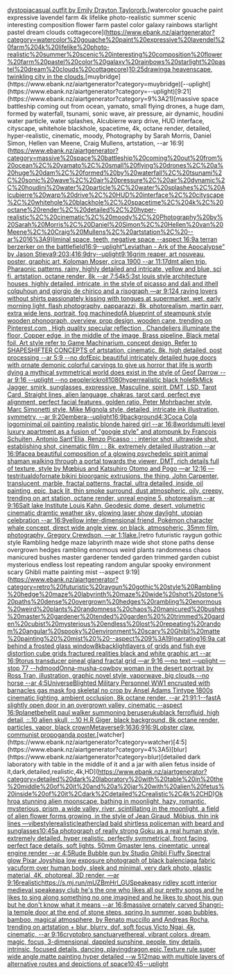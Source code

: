 [dystopia](https://www.ebank.nz/aiartgenerator?category=dystopia)[casual outfit by Emily Drayton Taylor](https://www.ebank.nz/aiartgenerator?category=casual%20outfit%20by%20Emily%20Drayton%20Taylor)[orb.](https://www.ebank.nz/aiartgenerator?category=orb.)[watercolor gouache paint expressive lavendel farm 4k lifelike photo-realistic summer scenic interesting composition flower farm pastel color galaxy rainbows starlight pastel dream clouds cottagecore](https://www.ebank.nz/aiartgenerator?category=watercolor%20gouache%20paint%20expressive%20lavendel%20farm%204k%20lifelike%20photo-realistic%20summer%20scenic%20interesting%20composition%20flower%20farm%20pastel%20color%20galaxy%20rainbows%20starlight%20pastel%20dream%20clouds%20cottagecore)[10:25](https://www.ebank.nz/aiartgenerator?category=10%3A25)[drawing](https://www.ebank.nz/aiartgenerator?category=drawing)[a heavenscape, twinkling city in the clouds.](https://www.ebank.nz/aiartgenerator?category=a%20heavenscape%2C%20twinkling%20city%20in%20the%20clouds.)[muybridge](https://www.ebank.nz/aiartgenerator?category=muybridge)[--uplight](https://www.ebank.nz/aiartgenerator?category=--uplight)[9:21](https://www.ebank.nz/aiartgenerator?category=9%3A21)[massive space battleship coming out from ocean, yamato, small flying drones, a huge dam, formed by waterfall, tsunami, sonic wave, air pressure, air dynamic, houdini water particle, water splashes, Alcubierre warp drive, HUD interface, cityscape, whitehole blackhole, spacetime, 4k, octane render, detailed, hyper-realistic, cinematic, moody, Photography by Sarah Morris, Daniel Simon, Hellen van Meene, Craig Mullens, artstation, --ar 16:9](https://www.ebank.nz/aiartgenerator?category=massive%20space%20battleship%20coming%20out%20from%20ocean%2C%20yamato%2C%20small%20flying%20drones%2C%20a%20huge%20dam%2C%20formed%20by%20waterfall%2C%20tsunami%2C%20sonic%20wave%2C%20air%20pressure%2C%20air%20dynamic%2C%20houdini%20water%20particle%2C%20water%20splashes%2C%20Alcubierre%20warp%20drive%2C%20HUD%20interface%2C%20cityscape%2C%20whitehole%20blackhole%2C%20spacetime%2C%204k%2C%20octane%20render%2C%20detailed%2C%20hyper-realistic%2C%20cinematic%2C%20moody%2C%20Photography%20by%20Sarah%20Morris%2C%20Daniel%20Simon%2C%20Hellen%20van%20Meene%2C%20Craig%20Mullens%2C%20artstation%2C%20--ar%2016%3A9)[liminal space, teeth, negative space --aspect 16:9](https://www.ebank.nz/aiartgenerator?category=liminal%20space%2C%20teeth%2C%20negative%20space%20--aspect%2016%3A9)[a terran berzerker on the battlefield](https://www.ebank.nz/aiartgenerator?category=a%20terran%20berzerker%20on%20the%20battlefield)[16:9](https://www.ebank.nz/aiartgenerator?category=16%3A9)[--uplight](https://www.ebank.nz/aiartgenerator?category=--uplight)[“Leviathan - Ark of the Apocalypse" by Jason Stieva](https://www.ebank.nz/aiartgenerator?category=%E2%80%9CLeviathan%20-%20Ark%20of%20the%20Apocalypse%22%20by%20Jason%20Stieva)[9:20](https://www.ebank.nz/aiartgenerator?category=9%3A20)[3:4](https://www.ebank.nz/aiartgenerator?category=3%3A4)[16:9](https://www.ebank.nz/aiartgenerator?category=16%3A9)[dry](https://www.ebank.nz/aiartgenerator?category=dry)[--uplight](https://www.ebank.nz/aiartgenerator?category=--uplight)[9:16](https://www.ebank.nz/aiartgenerator?category=9%3A16)[grim reaper, art nouveau, poster, graphic art, Koloman Moser, circa 1900 --ar 11:17](https://www.ebank.nz/aiartgenerator?category=grim%20reaper%2C%20art%20nouveau%2C%20poster%2C%20graphic%20art%2C%20Koloman%20Moser%2C%20circa%201900%20--ar%2011%3A17)[dmt alien trip, Pharaonic patterns, rainy, highly detailed and intricate, yellow and blue, sci fi, artstation, octane render, 8k --ar 7:5](https://www.ebank.nz/aiartgenerator?category=dmt%20alien%20trip%2C%20Pharaonic%20patterns%2C%20rainy%2C%20highly%20detailed%20and%20intricate%2C%20yellow%20and%20blue%2C%20sci%20fi%2C%20artstation%2C%20octane%20render%2C%208k%20--ar%207%3A5)[4k](https://www.ebank.nz/aiartgenerator?category=4k)[5:3](https://www.ebank.nz/aiartgenerator?category=5%3A3)[st louis style architecture houses, highly detailed, intricate, in the style of picasso and dali and ithell colquhoun and giorgio de chirico and a risograph —ar 9:12](https://www.ebank.nz/aiartgenerator?category=st%20louis%20style%20architecture%20houses%2C%20highly%20detailed%2C%20intricate%2C%20in%20the%20style%20of%20picasso%20and%20dali%20and%20ithell%20colquhoun%20and%20giorgio%20de%20chirico%20and%20a%20risograph%20%E2%80%94ar%209%3A12)[4 raving lovers without shirts passionately kissing with tongues at supermarket, wet, early morning light, flash photography, papparazzi, 8k, photorealism, martin parr, extra wide lens, portrait, fog machine](https://www.ebank.nz/aiartgenerator?category=4%20raving%20lovers%20without%20shirts%20passionately%20kissing%20with%20tongues%20at%20supermarket%2C%20wet%2C%20early%20morning%20light%2C%20flash%20photography%2C%20papparazzi%2C%208k%2C%20photorealism%2C%20martin%20parr%2C%20extra%20wide%20lens%2C%20portrait%2C%20fog%20machine)[dof](https://www.ebank.nz/aiartgenerator?category=dof)[A blueprint of steampunk style wooden phonograph,  overview, prop design, wooden cane,  trending on Pinterest.com  , High quality specular reflection ,  Chandeliers illuminate the floor, Copper  edge, in the middle of the image, Brass pipeline,  Black metal foil,  Art style refer to Game Machinarium.  concept design, Refer to SHAPESHIFTER CONCEPTS  of artstation, cinematic,  8k, high detailed,  post processing    --ar 5:9   --no dof](https://www.ebank.nz/aiartgenerator?category=A%20blueprint%20of%20steampunk%20style%20wooden%20phonograph%2C%20%20overview%2C%20prop%20design%2C%20wooden%20cane%2C%20%20trending%20on%20Pinterest.com%20%20%2C%20High%20quality%20specular%20reflection%20%2C%20%20Chandeliers%20illuminate%20the%20floor%2C%20Copper%20%20edge%2C%20in%20the%20middle%20of%20the%20image%2C%20Brass%20pipeline%2C%20%20Black%20metal%20foil%2C%20%20Art%20style%20refer%20to%20Game%20Machinarium.%20%20concept%20design%2C%20Refer%20to%20SHAPESHIFTER%20CONCEPTS%20%20of%20artstation%2C%20cinematic%2C%20%208k%2C%20high%20detailed%2C%20%20post%20processing%20%20%20%20--ar%205%3A9%20%20%20--no%20dof)[Epic beautiful intricately detailed huge doors with ornate demonic colorful carvings to give us horror that life is worth dying a mythical symmetrical world does exist in the style of Geof Darrow --ar 9:16 --uplight --no people](https://www.ebank.nz/aiartgenerator?category=Epic%20beautiful%20intricately%20detailed%20huge%20doors%20with%20ornate%20demonic%20colorful%20carvings%20to%20give%20us%20horror%20that%20life%20is%20worth%20dying%20a%20mythical%20symmetrical%20world%20does%20exist%20in%20the%20style%20of%20Geof%20Darrow%20--ar%209%3A16%20--uplight%20--no%20people)[rickroll](https://www.ebank.nz/aiartgenerator?category=rickroll)[1080](https://www.ebank.nz/aiartgenerator?category=1080)[hyperrealistic black hole](https://www.ebank.nz/aiartgenerator?category=hyperrealistic%20black%20hole)[8k](https://www.ebank.nz/aiartgenerator?category=8k)[Mick Jagger, smirk, sunglasses, expressive, Masculine, spirit, DMT, LSD, Tarot Card, Straight lines, alien language, chakras, tarot card, perfect eye alignment, perfect facial features, golden ratio, Peter Mohrbacher style, Marc Simonetti style, Mike Mignola style, detailed, intricate ink illustration, symmetry, --ar 9:20](https://www.ebank.nz/aiartgenerator?category=Mick%20Jagger%2C%20smirk%2C%20sunglasses%2C%20expressive%2C%20Masculine%2C%20spirit%2C%20DMT%2C%20LSD%2C%20Tarot%20Card%2C%20Straight%20lines%2C%20alien%20language%2C%20chakras%2C%20tarot%20card%2C%20perfect%20eye%20alignment%2C%20perfect%20facial%20features%2C%20golden%20ratio%2C%20Peter%20Mohrbacher%20style%2C%20Marc%20Simonetti%20style%2C%20Mike%20Mignola%20style%2C%20detailed%2C%20intricate%20ink%20illustration%2C%20symmetry%2C%20--ar%209%3A20)[embera](https://www.ebank.nz/aiartgenerator?category=embera)[--uplight](https://www.ebank.nz/aiartgenerator?category=--uplight)[16:9](https://www.ebank.nz/aiartgenerator?category=16%3A9)[background](https://www.ebank.nz/aiartgenerator?category=background)[4:3](https://www.ebank.nz/aiartgenerator?category=4%3A3)[Coca Cola logo](https://www.ebank.nz/aiartgenerator?category=Coca%20Cola%20logo)[minimal oil painting realistic blonde haired girl --ar 16:8](https://www.ebank.nz/aiartgenerator?category=minimal%20oil%20painting%20realistic%20blonde%20haired%20girl%20--ar%2016%3A8)[worlds](https://www.ebank.nz/aiartgenerator?category=worlds)[multi level luxury apartment as a fusion of "googie style" and atompunk by François Schuiten, Antonio Sant'Elia, Renzo Picasso : : interior shot, ultrawide shot, establishing shot, cinematic film : : 8k, extremely detailed illustration --ar 16:9](https://www.ebank.nz/aiartgenerator?category=multi%20level%20luxury%20apartment%20as%20a%20fusion%20of%20%22googie%20style%22%20and%20atompunk%20by%20Fran%C3%A7ois%20Schuiten%2C%20Antonio%20Sant%27Elia%2C%20Renzo%20Picasso%20%3A%20%3A%20interior%20shot%2C%20ultrawide%20shot%2C%20establishing%20shot%2C%20cinematic%20film%20%3A%20%3A%208k%2C%20extremely%20detailed%20illustration%20--ar%2016%3A9)[face](https://www.ebank.nz/aiartgenerator?category=face)[a beautiful composition of a glowing psychedelic spirit animal shaman walking through a portal towards the viewer, DMT,  rich details full of texture, style by Mœbius and Katsuhiro Otomo and Pogo —ar 12:16 —test](https://www.ebank.nz/aiartgenerator?category=a%20beautiful%20composition%20of%20a%20glowing%20psychedelic%20spirit%20animal%20shaman%20walking%20through%20a%20portal%20towards%20the%20viewer%2C%20DMT%2C%20%20rich%20details%20full%20of%20texture%2C%20style%20by%20M%C5%93bius%20and%20Katsuhiro%20Otomo%20and%20Pogo%20%E2%80%94ar%2012%3A16%20%E2%80%94test)[ritual](https://www.ebank.nz/aiartgenerator?category=ritual)[dof](https://www.ebank.nz/aiartgenerator?category=dof)[ornate bikini bioorganic extrusions, the thing, John Carpenter, translucent, marble, fractal patterns, fractal, ultra detailed, inside, oil painting, epic, back lit, thin smoke surround, dust atmospheric, oily, creepy, trending on art station, octane render, unreal engine 5, photorealism --ar 9:16](https://www.ebank.nz/aiartgenerator?category=ornate%20bikini%20bioorganic%20extrusions%2C%20the%20thing%2C%20John%20Carpenter%2C%20translucent%2C%20marble%2C%20fractal%20patterns%2C%20fractal%2C%20ultra%20detailed%2C%20inside%2C%20oil%20painting%2C%20epic%2C%20back%20lit%2C%20thin%20smoke%20surround%2C%20dust%20atmospheric%2C%20oily%2C%20creepy%2C%20trending%20on%20art%20station%2C%20octane%20render%2C%20unreal%20engine%205%2C%20photorealism%20--ar%209%3A16)[Salt lake Institute Louis Kahn, Geodesic dome, desert, volumetric cinematic dramtic weather sky, glowing laser show daylight, utopian celebration --ar 16:9](https://www.ebank.nz/aiartgenerator?category=Salt%20lake%20Institute%20Louis%20Kahn%2C%20Geodesic%20dome%2C%20desert%2C%20volumetric%20cinematic%20dramtic%20weather%20sky%2C%20glowing%20laser%20show%20daylight%2C%20utopian%20celebration%20--ar%2016%3A9)[yellow inter-dimensional friend, Pokémon character whale concept, direct wide angle view, on black, atmospheric, 35mm film, photography, Gregory Crewdson, —ar 1:1](https://www.ebank.nz/aiartgenerator?category=yellow%20inter-dimensional%20friend%2C%20Pok%C3%A9mon%20character%20whale%20concept%2C%20direct%20wide%20angle%20view%2C%20on%20black%2C%20atmospheric%2C%2035mm%20film%2C%20photography%2C%20Gregory%20Crewdson%2C%20%E2%80%94ar%201%3A1)[lake.](https://www.ebank.nz/aiartgenerator?category=lake.)[retro futuristic raygun gothic style Rambling hedge maze labyrinth maze wide shot stone paths dense overgrown hedges rambling enormous weird plants randomness chaos manicured bushes master gardener tended garden  trimmed garden cubist mysterious endless lost repeating random angular spooky environment scary Ghibli matte painting  mist  --aspect 9:19](https://www.ebank.nz/aiartgenerator?category=retro%20futuristic%20raygun%20gothic%20style%20Rambling%20hedge%20maze%20labyrinth%20maze%20wide%20shot%20stone%20paths%20dense%20overgrown%20hedges%20rambling%20enormous%20weird%20plants%20randomness%20chaos%20manicured%20bushes%20master%20gardener%20tended%20garden%20%20trimmed%20garden%20cubist%20mysterious%20endless%20lost%20repeating%20random%20angular%20spooky%20environment%20scary%20Ghibli%20matte%20painting%20%20mist%20%20--aspect%209%3A19)[narrating](https://www.ebank.nz/aiartgenerator?category=narrating)[16:9](https://www.ebank.nz/aiartgenerator?category=16%3A9)[a cat behind a frosted glass window](https://www.ebank.nz/aiartgenerator?category=a%20cat%20behind%20a%20frosted%20glass%20window)[8k](https://www.ebank.nz/aiartgenerator?category=8k)[backlight](https://www.ebank.nz/aiartgenerator?category=backlight)[layers of grids and fish eye distortion cube grids fractured realities black and white graphic art --ar 16:9](https://www.ebank.nz/aiartgenerator?category=layers%20of%20grids%20and%20fish%20eye%20distortion%20cube%20grids%20fractured%20realities%20black%20and%20white%20graphic%20art%20--ar%2016%3A9)[torus transducer pineal gland fractal grid —ar 9:16 —no text —uplight —stop 77 --hd](https://www.ebank.nz/aiartgenerator?category=torus%20transducer%20pineal%20gland%20fractal%20grid%20%E2%80%94ar%209%3A16%20%E2%80%94no%20text%20%E2%80%94uplight%20%E2%80%94stop%2077%20--hd)[mood](https://www.ebank.nz/aiartgenerator?category=mood)[Onna-musha-cowboy woman in the desert portrait by Ross Tran, illustration, graphic novel style, vaporwave, big clouds --no horse --ar 4:5](https://www.ebank.nz/aiartgenerator?category=Onna-musha-cowboy%20woman%20in%20the%20desert%20portrait%20by%20Ross%20Tran%2C%20illustration%2C%20graphic%20novel%20style%2C%20vaporwave%2C%20big%20clouds%20--no%20horse%20--ar%204%3A5)[Universe](https://www.ebank.nz/aiartgenerator?category=Universe)[Blighted Military Personnel WW1 encrusted with barnacles gas mask fog skeletal no crop by Ansel Adams Tintype 1800s cinematic lighting, ambient occlusion, 8k octane render, --ar 21:9](https://www.ebank.nz/aiartgenerator?category=Blighted%20Military%20Personnel%20WW1%20encrusted%20with%20barnacles%20gas%20mask%20fog%20skeletal%20no%20crop%20by%20Ansel%20Adams%20Tintype%201800s%20cinematic%20lighting%2C%20ambient%20occlusion%2C%208k%20octane%20render%2C%20--ar%2021%3A9)[1:1](https://www.ebank.nz/aiartgenerator?category=1%3A1)[--fast](https://www.ebank.nz/aiartgenerator?category=--fast)[A slightly open door in an overgrown valley, cinematic --aspect 16:9](https://www.ebank.nz/aiartgenerator?category=A%20slightly%20open%20door%20in%20an%20overgrown%20valley%2C%20cinematic%20--aspect%2016%3A9)[planet](https://www.ebank.nz/aiartgenerator?category=planet)[behelit paul walker summoning beruseruku](https://www.ebank.nz/aiartgenerator?category=behelit%20paul%20walker%20summoning%20beruseruku)[black ferrofluid, high detail, ::.10 alien skull, ::.10 H.R Giger, black background, 8k octane render, particles, vapor, black crown](https://www.ebank.nz/aiartgenerator?category=black%20ferrofluid%2C%20high%20detail%2C%20%3A%3A.10%20alien%20skull%2C%20%3A%3A.10%20H.R%20Giger%2C%20black%20background%2C%208k%20octane%20render%2C%20particles%2C%20vapor%2C%20black%20crown)[Metaverse](https://www.ebank.nz/aiartgenerator?category=Metaverse)[9:16](https://www.ebank.nz/aiartgenerator?category=9%3A16)[36:9](https://www.ebank.nz/aiartgenerator?category=36%3A9)[16:9](https://www.ebank.nz/aiartgenerator?category=16%3A9)[Lobster claw. communist propoganda poster.](https://www.ebank.nz/aiartgenerator?category=Lobster%20claw.%20communist%20propoganda%20poster.)[watcher](https://www.ebank.nz/aiartgenerator?category=watcher)[4:5](https://www.ebank.nz/aiartgenerator?category=4%3A5)[blur](https://www.ebank.nz/aiartgenerator?category=blur)[detailed dark laboratory with table in the middle of it and a jar with alien fetus inside of it,dark,detailed,realistic,4k,HD](https://www.ebank.nz/aiartgenerator?category=detailed%20dark%20laboratory%20with%20table%20in%20the%20middle%20of%20it%20and%20a%20jar%20with%20alien%20fetus%20inside%20of%20it%2Cdark%2Cdetailed%2Crealistic%2C4k%2CHD)[Okhro](https://www.ebank.nz/aiartgenerator?category=Okhro)[a stunning alien moonscape, bathing in moonlight, hazy, romantic, mysterious, prism, a wide valley, river, scintillating in the moonlight, a field of alien flower forms growing, in the style of Jean Giraud, Möbius, thin ink lines —vibe](https://www.ebank.nz/aiartgenerator?category=a%20stunning%20alien%20moonscape%2C%20bathing%20in%20moonlight%2C%20hazy%2C%20romantic%2C%20mysterious%2C%20prism%2C%20a%20wide%20valley%2C%20river%2C%20scintillating%20in%20the%20moonlight%2C%20a%20field%20of%20alien%20flower%20forms%20growing%2C%20in%20the%20style%20of%20Jean%20Giraud%2C%20M%C3%B6bius%2C%20thin%20ink%20lines%20%E2%80%94vibe)[style](https://www.ebank.nz/aiartgenerator?category=style)[realistic](https://www.ebank.nz/aiartgenerator?category=realistic)[leatherclad bald shirtless policeman with beard and sunglasses](https://www.ebank.nz/aiartgenerator?category=leatherclad%20bald%20shirtless%20policeman%20with%20beard%20and%20sunglasses)[10:45](https://www.ebank.nz/aiartgenerator?category=10%3A45)[a photograph of really strong Goku as a real human style, extremely detailed, hyper realistic, perfectly symmetrical, front facing, perfect face details, soft lights, 50mm Gmaster lens, cinemtatic, unreal engine render --ar 4:5](https://www.ebank.nz/aiartgenerator?category=a%20photograph%20of%20really%20strong%20Goku%20as%20a%20real%20human%20style%2C%20extremely%20detailed%2C%20hyper%20realistic%2C%20perfectly%20symmetrical%2C%20front%20facing%2C%20perfect%20face%20details%2C%20soft%20lights%2C%2050mm%20Gmaster%20lens%2C%20cinemtatic%2C%20unreal%20engine%20render%20--ar%204%3A5)[Rude Bubble gun by Studio Ghibli Fluffy Spectral glow Pixar Joy](https://www.ebank.nz/aiartgenerator?category=Rude%20Bubble%20gun%20by%20Studio%20Ghibli%20Fluffy%20Spectral%20glow%20Pixar%20Joy)[ship](https://www.ebank.nz/aiartgenerator?category=ship)[a low exposure photograph of black balenciaga fabric vacuform over human body, sleek and minimal, very dark photo, plastic material, 4K, photoreal, 3D render, —ar 9:16](https://www.ebank.nz/aiartgenerator?category=a%20low%20exposure%20photograph%20of%20black%20balenciaga%20fabric%20vacuform%20over%20human%20body%2C%20sleek%20and%20minimal%2C%20very%20dark%20photo%2C%20plastic%20material%2C%204K%2C%20photoreal%2C%203D%20render%2C%20%E2%80%94ar%209%3A16)[realistic](https://www.ebank.nz/aiartgenerator?category=realistic)[<https://s.mj.run/mUZBmHrl_GU>](https://www.ebank.nz/aiartgenerator?category=%3Chttps%3A//s.mj.run/mUZBmHrl_GU%3E)[Speakeasy ridley scott interior medieval speakeasy club he's the one who likes all our pretty songs and he likes to sing along something no one imagined and he likes to shoot his gun but he don't know what it means --ar 16:8](https://www.ebank.nz/aiartgenerator?category=Speakeasy%20ridley%20scott%20interior%20medieval%20speakeasy%20club%20he%27s%20the%20one%20who%20likes%20all%20our%20pretty%20songs%20and%20he%20likes%20to%20sing%20along%20something%20no%20one%20imagined%20and%20he%20likes%20to%20shoot%20his%20gun%20but%20he%20don%27t%20know%20what%20it%20means%20--ar%2016%3A8)[massive ornately carved Shangri-la temple door at the end of stone steps, spring,In summer, soap bubbles, bamboo, magical atmosphere, by Renato muccillo and Andreas Rocha, trending on artstation + blur, blurry, dof, soft focus,Victo Ngai, 4k, cinematic, --ar 9:16](https://www.ebank.nz/aiartgenerator?category=massive%20ornately%20carved%20Shangri-la%20temple%20door%20at%20the%20end%20of%20stone%20steps%2C%20spring%2CIn%20summer%2C%20soap%20bubbles%2C%20bamboo%2C%20magical%20atmosphere%2C%20by%20Renato%20muccillo%20and%20Andreas%20Rocha%2C%20trending%20on%20artstation%20%2B%20blur%2C%20blurry%2C%20dof%2C%20soft%20focus%2CVicto%20Ngai%2C%204k%2C%20cinematic%2C%20--ar%209%3A16)[cryptobro sanctuary](https://www.ebank.nz/aiartgenerator?category=cryptobro%20sanctuary)[ethereal, vibrant colors, dream, magic, focus, 3-dimensional, dappled sunshine, people, tiny details, intrinsic, focused details, dancing, playing](https://www.ebank.nz/aiartgenerator?category=ethereal%2C%20vibrant%20colors%2C%20dream%2C%20magic%2C%20focus%2C%203-dimensional%2C%20dappled%20sunshine%2C%20people%2C%20tiny%20details%2C%20intrinsic%2C%20focused%20details%2C%20dancing%2C%20playing)[dragon,epic,Texture rule,super wide angle,matte painting,hyper detailed --w 512](https://www.ebank.nz/aiartgenerator?category=dragon%2Cepic%2CTexture%20rule%2Csuper%20wide%20angle%2Cmatte%20painting%2Chyper%20detailed%20--w%20512)[map with multiple layers of alternative routes and depictions of space](https://www.ebank.nz/aiartgenerator?category=map%20with%20multiple%20layers%20of%20alternative%20routes%20and%20depictions%20of%20space)[10:45](https://www.ebank.nz/aiartgenerator?category=10%3A45)[--uplight](https://www.ebank.nz/aiartgenerator?category=--uplight)